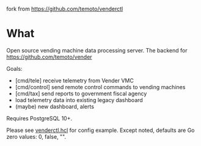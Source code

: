 fork from https://github.com/temoto/venderctl
# What

Open source vending machine data processing server. The backend for https://github.com/temoto/vender

Goals:
- [cmd/tele] receive telemetry from Vender VMC
- [cmd/control] send remote control commands to vending machines
- [cmd/tax] send reports to government fiscal agency
- load telemetry data into existing legacy dashboard
- (maybe) new dashboard, alerts

Requires PostgreSQL 10+.

Please see [venderctl.hcl](venderctl.hcl) for config example. Except noted, defaults are Go zero values: 0, false, "".
